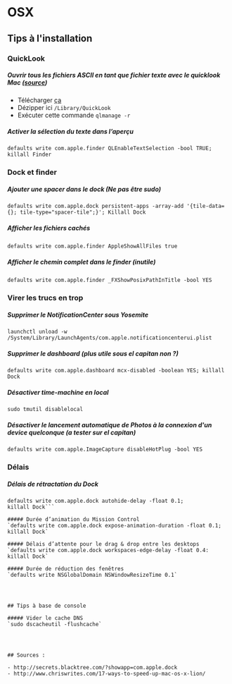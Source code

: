 # OSX


## Tips à l'installation


### QuickLook

##### Ouvrir tous les fichiers ASCII en tant que fichier texte avec le quicklook Mac ([source](https://coderwall.com/p/dlithw/use-osx-finder-quicklook-to-preview-all-plain-text-files))
- Télécharger [ça](https://github.com/whomwah/qlstephen/downloads)
- Dézipper ici `/Library/QuickLook`
- Exécuter cette commande `qlmanage -r`

##### Activer la sélection du texte dans l’aperçu
`defaults write com.apple.finder QLEnableTextSelection -bool TRUE; killall Finder`


### Dock et finder

##### Ajouter une spacer dans le dock (Ne pas être sudo)
`defaults write com.apple.dock persistent-apps -array-add '{tile-data={}; tile-type="spacer-tile";}'; Killall Dock`

##### Afficher les fichiers cachés
`defaults write com.apple.finder AppleShowAllFiles true`
 
##### Afficher le chemin complet dans le finder (inutile)
`defaults write com.apple.finder _FXShowPosixPathInTitle -bool YES`
 

### Virer les trucs en trop

##### Supprimer le NotificationCenter sous Yosemite
`launchctl unload -w /System/Library/LaunchAgents/com.apple.notificationcenterui.plist`

##### Supprimer le dashboard (plus utile sous el capitan non ?)
`defaults write com.apple.dashboard mcx-disabled -boolean YES; killall Dock`

##### Désactiver time-machine en local
`sudo tmutil disablelocal`

##### Désactiver le lancement automatique de Photos à la connexion d'un device quelconque (a tester sur el capitan)
`defaults write com.apple.ImageCapture disableHotPlug -bool YES`


### Délais

##### Délais de rétractation du Dock 
```defaults write com.apple.dock autohide-time-modifier -float 0.1;
defaults write com.apple.dock autohide-delay -float 0.1;
killall Dock```

##### Durée d’animation du Mission Control
`defaults write com.apple.dock expose-animation-duration -float 0.1; killall Dock`
 
##### Délais d’attente pour le drag & drop entre les desktops
`defaults write com.apple.dock workspaces-edge-delay -float 0.4: killall Dock`
 
##### Durée de réduction des fenêtres
`defaults write NSGlobalDomain NSWindowResizeTime 0.1`
 
 


## Tips à base de console

##### Vider le cache DNS
`sudo dscacheutil -flushcache`




## Sources :
 
- http://secrets.blacktree.com/?showapp=com.apple.dock
- http://www.chriswrites.com/17-ways-to-speed-up-mac-os-x-lion/